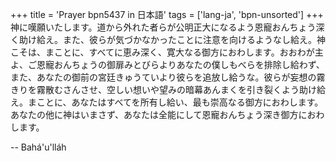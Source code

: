 +++
title = 'Prayer bpn5437 in 日本語'
tags = ['lang-ja', 'bpn-unsorted']
+++
神に嘆願いたします。道から外れた者らが公明正大になるよう恩寵おんちょう深く助け給え。また、彼らが気づかなかったことに注意を向けるようなし給え。神こそは、まことに、すべてに恵み深く、寛大なる御方におわします。おおわが主よ、ご恩寵おんちょうの御扉みとびらよりあなたの僕しもべらを排除し給わず、また、あなたの御前の宮廷きゅうていより彼らを追放し給うな。彼らが妄想の霧きりを霧散むさんさせ、空しい想いや望みの暗幕あんまくを引き裂くよう助け給え。まことに、あなたはすべてを所有し給い、最も崇高なる御方におわします。あなたの他に神はいまさず、あなたは全能にして恩寵おんちょう深き御方におわします。

-- Bahá'u'lláh

